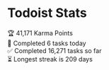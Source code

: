 
# Todoist Stats

<!-- TODO-IST:START -->
🏆  41,171 Karma Points           
🌸  Completed 6 tasks today           
✅  Completed 16,271 tasks so far           
⏳  Longest streak is 209 days
<!-- TODO-IST:END -->
